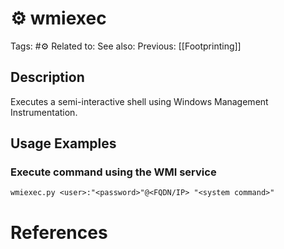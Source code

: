 # ⚙️ wmiexec

Tags: #⚙️
Related to:
See also:
Previous: [[Footprinting]]

## Description

Executes a semi-interactive shell using Windows Management Instrumentation.

## Usage Examples

### Execute command using the WMI service

	wmiexec.py <user>:"<password>"@<FQDN/IP> "<system command>"

# References